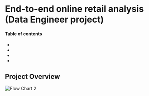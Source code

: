 # End-to-end online retail analysis (Data Engineer project)
#### Table of contents
-
-
-
-

## Project Overview
![Flow Chart 2](https://user-images.githubusercontent.com/95965281/192148727-b1acfa5a-c988-46cd-b7b6-38e4fcd288b6.jpg)

